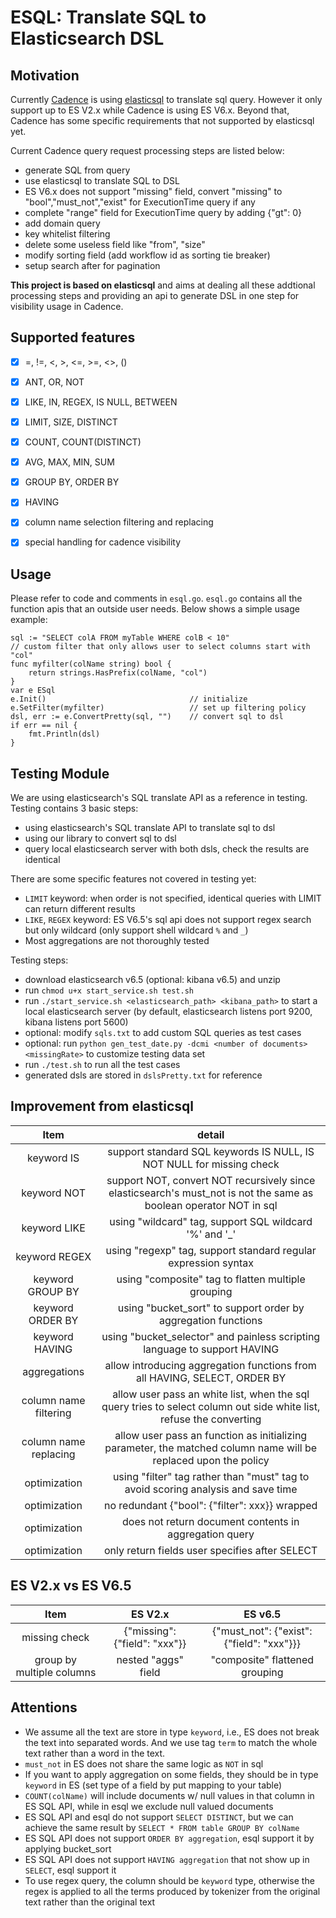 # ESQL: Translate SQL to Elasticsearch DSL

## Motivation
Currently [Cadence](https://github.com/uber/cadence) is using [elasticsql](https://github.com/cch123/elasticsql) to translate sql query. However it only support up to ES V2.x while Cadence is using ES V6.x. Beyond that, Cadence has some specific requirements that not supported by elasticsql yet.

Current Cadence query request processing steps are listed below:
- generate SQL from query
- use elasticsql to translate SQL to DSL
- ES V6.x does not support "missing" field, convert "missing" to "bool","must_not","exist" for ExecutionTime query if any
- complete "range" field for ExecutionTime query by adding {"gt": 0}
- add domain query
- key whitelist filtering
- delete some useless field like "from", "size"
- modify sorting field (add workflow id as sorting tie breaker)
- setup search after for pagination

**This project is based on elasticsql** and aims at dealing all these addtional processing steps and providing an api to generate DSL in one step for visibility usage in Cadence.


## Supported features
- [x] =, !=, <, >, <=, >=, <>, ()
- [x] ANT, OR, NOT
- [x] LIKE, IN, REGEX, IS NULL, BETWEEN
- [x] LIMIT, SIZE, DISTINCT
- [x] COUNT, COUNT(DISTINCT)
- [x] AVG, MAX, MIN, SUM
- [x] GROUP BY, ORDER BY
- [x] HAVING
- [x] column name selection filtering and replacing
- [x] special handling for cadence visibility


## Usage
Please refer to code and comments in `esql.go`. `esql.go` contains all the function apis that an outside user needs. Below shows a simple usage example:
~~~~
sql := "SELECT colA FROM myTable WHERE colB < 10"
// custom filter that only allows user to select columns start with "col"
func myfilter(colName string) bool {
    return strings.HasPrefix(colName, "col")
}
var e ESql
e.Init()                                // initialize
e.SetFilter(myfilter)                   // set up filtering policy
dsl, err := e.ConvertPretty(sql, "")    // convert sql to dsl
if err == nil {
    fmt.Println(dsl)
}
~~~~


## Testing Module
We are using elasticsearch's SQL translate API as a reference in testing. Testing contains 3 basic steps:
- using elasticsearch's SQL translate API to translate sql to dsl
- using our library to convert sql to dsl
- query local elasticsearch server with both dsls, check the results are identical

There are some specific features not covered in testing yet:
- `LIMIT` keyword: when order is not specified, identical queries with LIMIT can return different results
- `LIKE`, `REGEX` keyword: ES V6.5's sql api does not support regex search but only wildcard (only support shell wildcard `%` and `_`)
- Most aggregations are not thoroughly tested

Testing steps:
- download elasticsearch v6.5 (optional: kibana v6.5) and unzip
- run `chmod u+x start_service.sh test.sh`
- run `./start_service.sh <elasticsearch_path> <kibana_path>` to start a local elasticsearch server (by default, elasticsearch listens port 9200, kibana listens port 5600)
- optional: modify `sqls.txt` to add custom SQL queries as test cases
- optional: run `python gen_test_date.py -dcmi <number of documents> <missingRate>` to customize testing data set
- run `./test.sh` to run all the test cases
- generated dsls are stored in `dslsPretty.txt` for reference


## Improvement from elasticsql
|Item|detail|
|:-:|:-:|
|keyword IS|support standard SQL keywords IS NULL, IS NOT NULL for missing check|
|keyword NOT|support NOT, convert NOT recursively since elasticsearch's must_not is not the same as boolean operator NOT in sql|
|keyword LIKE|using "wildcard" tag, support SQL wildcard '%' and '_'|
|keyword REGEX|using "regexp" tag, support standard regular expression syntax|
|keyword GROUP BY|using "composite" tag to flatten multiple grouping|
|keyword ORDER BY|using "bucket_sort" to support order by aggregation functions|
|keyword HAVING|using "bucket_selector" and painless scripting language to support HAVING|
|aggregations|allow introducing aggregation functions from all HAVING, SELECT, ORDER BY|
|column name filtering|allow user pass an white list, when the sql query tries to select column out side white list, refuse the converting|
|column name replacing|allow user pass an function as initializing parameter, the matched column name will be replaced upon the policy|
|optimization|using "filter" tag rather than "must" tag to avoid scoring analysis and save time|
|optimization|no redundant {"bool": {"filter": xxx}} wrapped|all queries wrapped by {"bool": {"filter": xxx}}|
|optimization|does not return document contents in aggregation query|
|optimization|only return fields user specifies after SELECT|


## ES V2.x vs ES V6.5
|Item|ES V2.x|ES v6.5|
|:-:|:-:|:-:|
|missing check|{"missing": {"field": "xxx"}}|{"must_not": {"exist": {"field": "xxx"}}}|
|group by multiple columns|nested "aggs" field|"composite" flattened grouping|


## Attentions
- We assume all the text are store in type `keyword`, i.e., ES does not break the text into separated words. And we use tag `term` to match the whole text rather than a word in the text.
- `must_not` in ES does not share the same logic as `NOT` in sql
- If you want to apply aggregation on some fields, they should be in type `keyword` in ES (set type of a field by put mapping to your table)
- `COUNT(colName)` will include documents w/ null values in that column in ES SQL API, while in esql we exclude null valued documents
- ES SQL API and esql do not support `SELECT DISTINCT`, but we can achieve the same result by `SELECT * FROM table GROUP BY colName`
- ES SQL API does not support `ORDER BY aggregation`, esql support it by applying bucket_sort
- ES SQL API does not support `HAVING aggregation` that not show up in `SELECT`, esql support it
- To use regex query, the column should be `keyword` type, otherwise the regex is applied to all the terms produced by tokenizer from the original text rather than the original text
